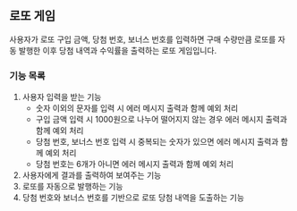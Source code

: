 ## 로또 게임 
사용자가 로또 구입 금액, 당첨 번호, 보너스 번호를 입력하면 구매 수량만큼 로또를 자동 발행한 이후 당첨 내역과 수익률을 출력하는 로또 게임입니다.

### 기능 목록
1. 사용자 입력을 받는 기능
   * 숫자 이외의 문자를 입력 시 에러 메시지 출력과 함께 예외 처리
   * 구입 금액 입력 시 1000원으로 나누어 떨어지지 않는 경우 에러 메시지 출력과 함께 예외 처리
   * 당첨 번호, 보너스 번호 입력 시 중복되는 숫자가 있으면 에러 메시지 출력과 함께 예외 처리
   * 당첨 번호는 6개가 아니면 에러 메시지 출력과 함께 예외 처리
2. 사용자에게 결과를 출력하여 보여주는 기능
3. 로또를 자동으로 발행하는 기능
4. 당첨 번호와 보너스 번호를 기반으로 로또 당첨 내역을 도출하는 기능

